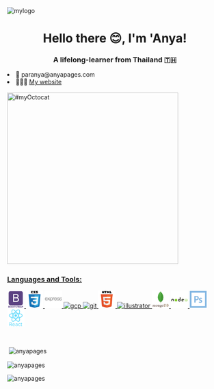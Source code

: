 <img src="https://anyapages.github.io/images/ui/misc/mylogo.png" alt="mylogo" width="130" height="80"/>
<h1 align="center">Hello there 😊, I'm 'Anya!</h1>
<h3 align="center">A lifelong-learner from Thailand 🇹🇭</h3>

<li> 📧 paranya@anyapages.com</li>
<li> 👩🏻‍💻 <a href="http://anyapages.com/"</a> My website</li>
<br>

<img src="https://anyapages.com/images/portfolio/myOctocat.png" title="#myOctocat" width="400" height="400"/>

<h3 align="left">Languages and Tools:</h3>
<p align="left"> <a href="https://getbootstrap.com" target="_blank"> <img src="https://raw.githubusercontent.com/devicons/devicon/master/icons/bootstrap/bootstrap-plain-wordmark.svg" alt="bootstrap" width="40" height="40"/> </a> <a href="https://www.w3schools.com/css/" target="_blank"> <img src="https://raw.githubusercontent.com/devicons/devicon/master/icons/css3/css3-original-wordmark.svg" alt="css3" width="40" height="40"/> </a> <a href="https://expressjs.com" target="_blank"> <img src="https://raw.githubusercontent.com/devicons/devicon/master/icons/express/express-original-wordmark.svg" alt="express" width="40" height="40"/> </a> <a href="https://cloud.google.com" target="_blank"> <img src="https://www.vectorlogo.zone/logos/google_cloud/google_cloud-icon.svg" alt="gcp" width="40" height="40"/> </a> <a href="https://git-scm.com/" target="_blank"> <img src="https://www.vectorlogo.zone/logos/git-scm/git-scm-icon.svg" alt="git" width="40" height="40"/> </a> <a href="https://www.w3.org/html/" target="_blank"> <img src="https://raw.githubusercontent.com/devicons/devicon/master/icons/html5/html5-original-wordmark.svg" alt="html5" width="40" height="40"/> </a> <a href="https://www.adobe.com/in/products/illustrator.html" target="_blank"> <img src="https://www.vectorlogo.zone/logos/adobe_illustrator/adobe_illustrator-icon.svg" alt="illustrator" width="40" height="40"/> </a> <a href="https://www.mongodb.com/" target="_blank"> <img src="https://raw.githubusercontent.com/devicons/devicon/master/icons/mongodb/mongodb-original-wordmark.svg" alt="mongodb" width="40" height="40"/> </a> <a href="https://nodejs.org" target="_blank"> <img src="https://raw.githubusercontent.com/devicons/devicon/master/icons/nodejs/nodejs-original-wordmark.svg" alt="nodejs" width="40" height="40"/> </a> <a href="https://www.photoshop.com/en" target="_blank"> <img src="https://raw.githubusercontent.com/devicons/devicon/master/icons/photoshop/photoshop-line.svg" alt="photoshop" width="40" height="40"/> </a> <a href="https://reactjs.org/" target="_blank"> <img src="https://raw.githubusercontent.com/devicons/devicon/master/icons/react/react-original-wordmark.svg" alt="react" width="40" height="40"/> </a> </p>
<br>
<p>&nbsp;<img align="center" src="https://github-readme-stats.vercel.app/api?username=anyapages&show_icons=true&locale=en" alt="anyapages" /></p>

<p><img align="center" src="https://github-readme-streak-stats.herokuapp.com/?user=anyapages&" alt="anyapages" /></p>

<p align="left"> <img src="https://komarev.com/ghpvc/?username=anyapages&label=Profile%20views&color=0e75b6&style=flat" alt="anyapages" /> </p>
